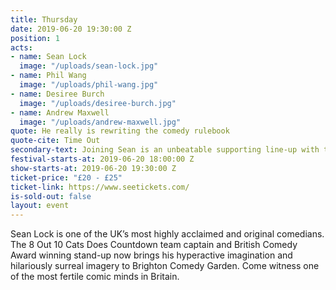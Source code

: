 ```yaml
---
title: Thursday
date: 2019-06-20 19:30:00 Z
position: 1
acts:
- name: Sean Lock
  image: "/uploads/sean-lock.jpg"
- name: Phil Wang
  image: "/uploads/phil-wang.jpg"
- name: Desiree Burch
  image: "/uploads/desiree-burch.jpg"
- name: Andrew Maxwell
  image: "/uploads/andrew-maxwell.jpg"
quote: He really is rewriting the comedy rulebook
quote-cite: Time Out
secondary-text: Joining Sean is an unbeatable supporting line-up with the hugely acclaimed Taskmaster and Netflix star Phil Wang, Live At The Apollo’s fiercely funny Desiree Burch and the rabble-rousing stand-up master Andrew Maxwell as host.
festival-starts-at: 2019-06-20 18:00:00 Z
show-starts-at: 2019-06-20 19:30:00 Z
ticket-price: "£20 - £25"
ticket-link: https://www.seetickets.com/
is-sold-out: false
layout: event
---
```


Sean Lock is one of the UK’s most highly acclaimed and original comedians. The 8 Out 10 Cats Does Countdown team captain and British Comedy Award winning stand-up now brings his hyperactive imagination and hilariously surreal imagery to Brighton Comedy Garden. Come witness one of the most fertile comic minds in Britain.